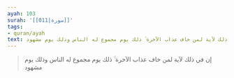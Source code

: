 ```yaml
---
ayah: 103
surah: '[[011|سورة]]'
tags:
- quran/ayah
text: إن في ذلك لآية لمن خاف عذاب الآخرة ۚ ذلك يوم مجموع له الناس وذلك يوم مشهود
---
```

> إن في ذلك لآية لمن خاف عذاب الآخرة ۚ ذلك يوم مجموع له الناس وذلك يوم مشهود
